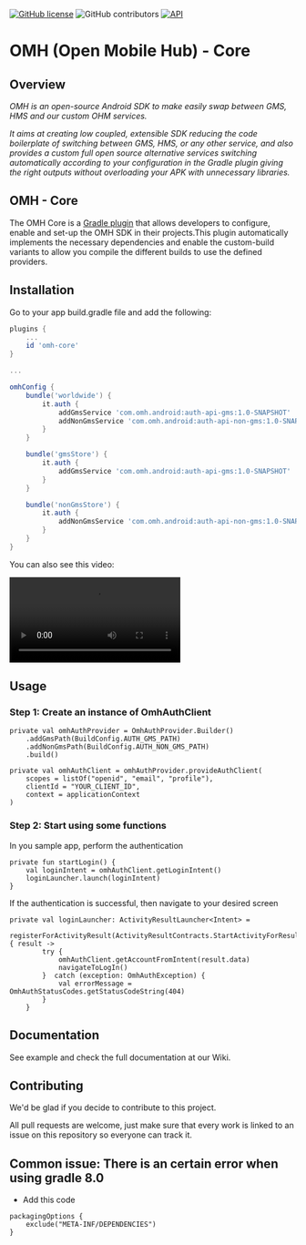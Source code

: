 [![GitHub license](https://img.shields.io/github/license/openmobilehub/omh-core)](https://github.com/openmobilehub/omh-core/blob/main/LICENSE)
![GitHub contributors](https://img.shields.io/github/contributors/openmobilehub/omh-core)
[![API](https://img.shields.io/badge/API-21%2B-green.svg?style=flat)](https://developer.android.com/studio/releases/platforms#5.0)

# OMH (Open Mobile Hub) - Core

## Overview

*OMH is an open-source Android SDK to make easily swap between GMS, HMS and our custom OHM services.*

*It aims at creating low coupled, extensible SDK reducing the code boilerplate of switching between GMS, HMS, or any other service, and also provides a custom full open source alternative services switching automatically according to your configuration in the Gradle plugin giving the right outputs without overloading your APK with unnecessary libraries.*

## OMH - Core

The OMH Core is a [Gradle plugin](https://docs.gradle.org/current/userguide/plugins.html) that allows developers to configure, enable and set-up the OMH SDK in their projects.This plugin automatically implements the necessary dependencies and enable the custom-build variants to allow you compile the different builds to use the defined providers.


## Installation
Go to your app build.gradle file and add the following:

```groovy
plugins {
    ...
    id 'omh-core'
}

...

omhConfig {
    bundle('worldwide') {
        it.auth {
            addGmsService 'com.omh.android:auth-api-gms:1.0-SNAPSHOT'
            addNonGmsService 'com.omh.android:auth-api-non-gms:1.0-SNAPSHOT'
        }
    }

    bundle('gmsStore') {
        it.auth {
            addGmsService 'com.omh.android:auth-api-gms:1.0-SNAPSHOT'
        }
    }

    bundle('nonGmsStore') {
        it.auth {
            addNonGmsService 'com.omh.android:auth-api-non-gms:1.0-SNAPSHOT'
        }
    }
}
```

You can also see this video: 

<video src="https://github.com/openmobilehub/omh-core/assets/10377529/2d701e62-2b1c-4edf-9029-a10314465020"></video>

## Usage

### Step 1: Create an instance of OmhAuthClient
```
private val omhAuthProvider = OmhAuthProvider.Builder()
    .addGmsPath(BuildConfig.AUTH_GMS_PATH)
    .addNonGmsPath(BuildConfig.AUTH_NON_GMS_PATH)
    .build()        
```
```
private val omhAuthClient = omhAuthProvider.provideAuthClient(
    scopes = listOf("openid", "email", "profile"),
    clientId = "YOUR_CLIENT_ID",
    context = applicationContext
)
```
### Step 2: Start using some functions

In you sample app, perform the authentication
```
private fun startLogin() {
    val loginIntent = omhAuthClient.getLoginIntent()
    loginLauncher.launch(loginIntent)
}
```
If the authentication is successful, then navigate to your desired screen
```
private val loginLauncher: ActivityResultLauncher<Intent> =
    registerForActivityResult(ActivityResultContracts.StartActivityForResult()) { result ->
        try {
            omhAuthClient.getAccountFromIntent(result.data)
            navigateToLogIn()
        }  catch (exception: OmhAuthException) {
            val errorMessage = OmhAuthStatusCodes.getStatusCodeString(404)
        }
    }
```

## Documentation

See example and check the full documentation at our Wiki.

## Contributing

We'd be glad if you decide to contribute to this project.

All pull requests are welcome, just make sure that every work is linked to an issue on this repository so everyone can track it.

## Common issue: There is an certain error when using gradle 8.0

* Add this code
```
packagingOptions {
    exclude("META-INF/DEPENDENCIES")
}
```